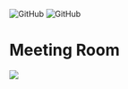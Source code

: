 <img alt="GitHub" src="https://img.shields.io/github/license/neeleshio/api-meeting-room"> <img alt="GitHub" src="https://img.shields.io/badge/type-api-red"> 

# Meeting Room

<img src="https://img.shields.io/badge/-CRUD-blue"> 


